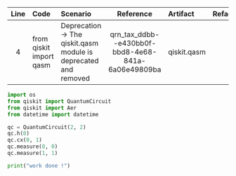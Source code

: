 | Line | Code | Scenario | Reference | Artifact | Refactoring |   
| :--: | :--- | :------- | :-------: | :------- | :---------- | 
| 4 | from qiskit import qasm | Deprecation -> The qiskit.qasm module is deprecated and removed | qrn_tax_ddbb--e430bb0f-bbd8-4e68-841a-6a06e49809ba | qiskit.qasm |  |

```python
import os
from qiskit import QuantumCircuit
from qiskit import Aer
from datetime import datetime

qc = QuantumCircuit(2, 2)
qc.h(0)
qc.cx(0, 1)
qc.measure(0, 0)
qc.measure(1, 1)

print("work done !")
```